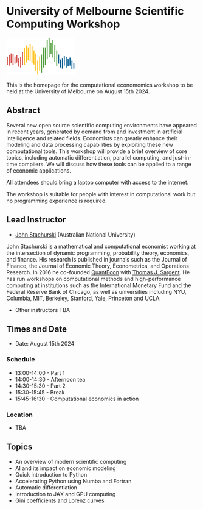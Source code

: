 # University of Melbourne Scientific Computing Workshop

![](qe-logo-large.png)

This is the homepage for the computational economomics
workshop to be held at the University of Melbourne on August 15th 2024.

## Abstract

Several new open source scientific computing environments have appeared in
recent years, generated by demand from and investment in artificial intelligence
and related fields.  Economists can greatly enhance their modeling and data
processing capabilities by exploiting these new computational tools.  This
workshop will provide a brief overview of core topics, including automatic
differentiation, parallel computing, and just-in-time compilers. We will discuss
how these tools can be applied to a range of economic applications.

All attendees should bring a laptop computer with access to the internet.

The workshop is suitable for people with interest in computational work but no
programming experience is required.


## Lead Instructor

* [John Stachurski](https://johnstachurski.net/) (Australian National University)

John Stachurski is a mathematical and computational economist working at the
intersection of dynamic programming, probability theory, economics, and finance.
His research is published in journals such as the Journal of Finance, the
Journal of Economic Theory,  Econometrica, and Operations Research. In 2016 he
co-founded [QuantEcon](https://quantecon.org) with [Thomas J.
Sargent](https://en.wikipedia.org/wiki/Thomas_J._Sargent). He has run workshops
on computational methods and high-performance computing at institutions such as
the International Monetary Fund and the Federal Reserve Bank of Chicago, as well
as universities including NYU, Columbia, MIT, Berkeley, Stanford, Yale,
Princeton and UCLA.

* Other instructors TBA


## Times and Date

* Date: August 15th 2024

### Schedule

* 13:00-14:00 - Part 1
* 14:00-14:30 - Afternoon tea
* 14:30-15:30 - Part 2
* 15:30-15:45 - Break
* 15:45-16:30 - Computational economics in action

### Location

* TBA



## Topics

* An overview of modern scientific computing
* AI and its impact on economic modeling
* Quick introduction to Python
* Accelerating Python using Numba and Fortran
* Automatic differentiation
* Introduction to JAX and GPU computing
* Gini coefficients and Lorenz curves



